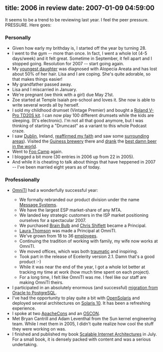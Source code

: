title: 2006 in review
date: 2007-01-09 04:59:00
---

<p>It seems to be a trend to be reviewing last year.  I feel the peer pressure.  PRESSURE.  Here goes:</p>      <h3>Personally</h3>     <ul>        <li>Given how early my brithday is, I started off the year by turning 28.</li>        <li>I went to the gym -- more than once.  In fact, I went a whole lot (4-5 days/week) and it felt great.  Sometime in September, it fell apart and I stopped going.  Resolution for 2007 -- start going again.</li>        <li>My <a       href="http://www.lethargy.org/theo/photos/Shoots/2006/12/31/IMG_6687.jpg">youngest       daughter</a> was diagnosed with Alopecia Areata and has lost       about 50% of her hair.  Lisa and I are coping.  She's quite       adorable, so that makes things easier!</li>        <li>My grandfather passed away.</li>        <li>Lisa and I miscarried in January.</li>        <li>We're pregnant (we think with a girl) due May 21st.</li>        <li>Zoe started at Temple Isaiah pre-school and loves it.  She now is able to write several words all by herself.</li>        <li>I sold my childhood drumset (Vintage Premier) and bought a <a href="http://www.rolandus.com/Multimedia/Flash/vpro/index.html">Roland V-Pro TD20S kit</a>.  I can now play 100 different drumsets while the kids are sleeping.  (It's electronic).  I'm not all that good anymore, but I was thinking of starting a "Drumcast" as a variant to this whole Podcast craze.</li>        <li>I saw <a href="http://lethargy.org/theo/photos/Shoots/2006/06/28/IMG_5627.jpg">Dublin</a>, Ireland, <a href="http://www.lethargy.org/theo/photos/Shoots/2006/06/28/IMG_5629.jpg">reaffirmed my faith</a> and saw some <a href="http://www.lethargy.org/theo/photos/Shoots/2006/06/30/IMG_5810.jpg">surrounding</a> <a href="http://www.lethargy.org/theo/photos/Shoots/2006/06/30/IMG_5788.jpg">areas</a>).  Visited the <a href="http://www.lethargy.org/theo/photos/Shoots/2006/06/29/IMG_5719.jpg">Guiness brewery</a> there and <a href="http://www.lethargy.org/theo/photos/Shoots/2006/06/29/IMG_5713.jpg">drank</a> the <a href="http://www.lethargy.org/theo/photos/Shoots/2006/06/29/IMG_5712.jpg">best damn beer in the world</a>.</li>        <li>Went to <a href="http://en.wikipedia.org/wiki/Foo_Camp">Foo Camp</a> again.</li>        <li>I blogged a bit more (30 entries in 2006 up from 22 in 2005).</li>        <li>And while it is cheating to talk about things that have heppened in       2007 -- I've been married eight years as of today.</li>      </ul>      <h3>Professionally</h3>     <ul>        <li><a href="http://omniti.com/home">OmniTI</a> had a         wonderfully successful year:</li>      <ul>        <li>We formally rebranded our product division under the name <a       href="http://www.messagesystems.com/">Message Systems</a>.        <li>We have the largest ESP market-share of any MTA.</li>        <li>We landed key strategic customers in the ISP market       positioning ourselves for a spectacular 2007.</li>        <li>We purchased <a href="http://brainbulb.com/">Brain Bulb</a>       and <a href="http://shiflett.org/">Chris Shiflett</a> became a       Principal.</li>        <li><a href="http://laurat.blogs.com/">Laura Thomson</a> was       made a Principal at OmniTI.</li>        <li>We've grown from 18 to 36 <a       href="http://omniti.com/people">employees</a>.</li>        <li>Continuing the tradition of working with family, my wife now       works at OmniTI.</li>        <li>We moved offices, which was both <a       href="http://flickr.com/photos/muntoh/258055524/in/datetaken/">traumatic</a>       and inspiring.</li>        <li>Took part in the release of Ecelerity version 2.1. Damn       that's a good product :-)</li>        <li>While it was near the end of the year, I got a whole lot better at tracking       my time at work (how much time spent on each project).</li>        <li>For a long time, I felt like OmniTI was me.  I feel like our       staff are making OmniTI theirs.</li>      </ul>      <li>I participated in an absolutely enormous (and successful) <a     href="http://www.lethargy.org/~jesus/archives/66-Big-Bad-PostgreSQL.html">migration     from Oracle to PostgreSQL</a>.</li>      <li>I've had the opportunity to play quite a bit with <a     href="www.opensolaris.org">OpenSolaris</a> and deployed several     architectures on <a     href="http://www.sun.com/software/solaris/">Solaris 10</a>.  It     has been a refreshing experience.</li>      <li>I spoke at two <a     href="http://entwickler.com/konferenzen/divers/psecom,id,333,nodeid,484.html">ApacheCons</a>     and an <a     href="http://conferences.oreillynet.com/os2006/">OSCON</a>.</li>      <li>Met Bryan Cantrill and Adam Leventhal from the Sun kernel engineering team.     While I met them in 2005, I didn't quite realize how cool the stuff they were working on was.</li>      <li>I finished and published my book <a     href="http://www.amazon.com/exec/obidos/ASIN/067232699X/lethargy-20/104-9600898-8379162?%5Fencoding=UTF8&camp=1789&link%5Fcode=xm2">Scalable     Internet Architectures</a> in July.  For a small book, it is     densely packed with content and was a serious undertaking.</li>      </ul> 
